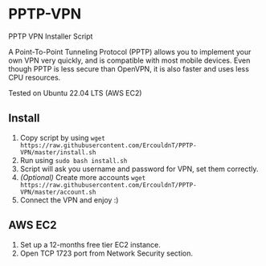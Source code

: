 # PPTP-VPN
PPTP VPN Installer Script

A Point-To-Point Tunneling Protocol (PPTP) allows you to implement your own VPN very quickly, and is compatible with most mobile devices. Even though PPTP is less secure than OpenVPN, it is also faster and uses less CPU resources.

Tested on Ubuntu 22.04 LTS (AWS EC2)

## Install
1. Copy script by using `wget https://raw.githubusercontent.com/ErcouldnT/PPTP-VPN/master/install.sh`
2. Run using `sudo bash install.sh`
3. Script will ask you username and password for VPN, set them correctly.
4. *(Optional)* Create more accounts `wget https://raw.githubusercontent.com/ErcouldnT/PPTP-VPN/master/account.sh`
5. Connect the VPN and enjoy :)

## AWS EC2
1. Set up a 12-months free tier EC2 instance.
2. Open TCP 1723 port from Network Security section.

